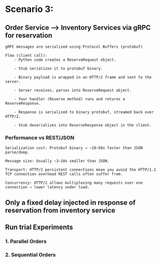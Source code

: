 # Scenario 3:

## Order Service --> Inventory Services via gRPC for reservation
    gRPC messages are serialized using Protocol Buffers (protobuf)
    
    Flow (client call):
        - Python code creates a ReserveRequest object.

        - Stub serializes it to protobuf binary.

        - Binary payload is wrapped in an HTTP/2 frame and sent to the server.

        - Server receives, parses into ReserveRequest object.

        - Your handler (Reserve method) runs and returns a ReserveResponse.

        - Response is serialized to binary protobuf, streamed back over HTTP/2.

        - Stub deserializes into ReserveResponse object in the client.

### Performance vs REST/JSON

    Serialization cost: Protobuf binary → ~10–50x faster than JSON parse/dump.
    
    Message size: Usually ~3–10x smaller than JSON.
    
    Transport: HTTP/2 persistent connections mean you avoid the HTTP/1.1 TCP connection overhead REST calls often suffer from.
    
    Concurrency: HTTP/2 allows multiplexing many requests over one connection → lower latency under load.

## Only a fixed delay injected in response of reservation from inventory service

## Run trial Experiments

### 1. Parallel Orders
### 2. Sequential Orders

